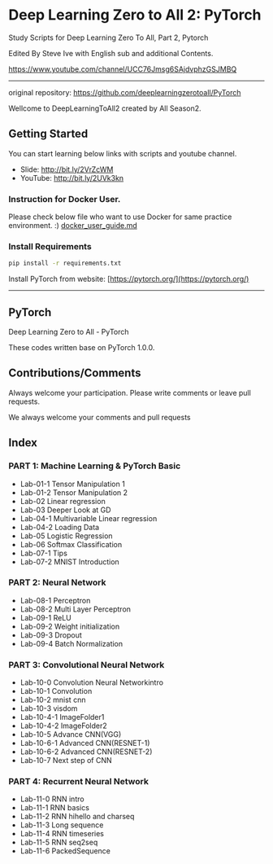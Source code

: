 # Deep Learning Zero to All 2: PyTorch
Study Scripts for Deep Learning Zero To All, Part 2, Pytorch

Edited By Steve Ive with English sub and additional Contents.

https://www.youtube.com/channel/UCC76Jmsg6SAjdvphzGSJMBQ

---

original repository: https://github.com/deeplearningzerotoall/PyTorch

Wellcome to DeepLearningToAll2 created by All Season2.

## Getting Started

You can start learning below links with scripts and youtube channel.

* Slide: http://bit.ly/2VrZcWM
* YouTube: http://bit.ly/2UVk3kn

### Instruction for Docker User.

Please check below file who want to use Docker for same practice environment. :)
[docker_user_guide.md](docker_user_guide.md) 

### Install Requirements

```bash
pip install -r requirements.txt
```

Install PyTorch from website: [https://pytorch.org/](https://pytorch.org/)


---

## PyTorch

Deep Learning Zero to All - PyTorch

These codes written base on PyTorch 1.0.0.

## Contributions/Comments

Always welcome your participation. Please write comments or leave pull requests.

We always welcome your comments and pull requests

## Index

### PART 1: Machine Learning & PyTorch Basic 

* Lab-01-1 Tensor Manipulation 1
* Lab-01-2 Tensor Manipulation 2
* Lab-02 Linear regression
* Lab-03 Deeper Look at GD
* Lab-04-1 Multivariable Linear regression
* Lab-04-2 Loading Data
* Lab-05 Logistic Regression
* Lab-06 Softmax Classification
* Lab-07-1 Tips
* Lab-07-2 MNIST Introduction

### PART 2: Neural Network

* Lab-08-1 Perceptron
* Lab-08-2 Multi Layer Perceptron
* Lab-09-1 ReLU
* Lab-09-2 Weight initialization
* Lab-09-3 Dropout
* Lab-09-4 Batch Normalization

### PART 3: Convolutional Neural Network

* Lab-10-0 Convolution Neural Networkintro
* Lab-10-1 Convolution
* Lab-10-2 mnist cnn
* Lab-10-3 visdom
* Lab-10-4-1 ImageFolder1
* Lab-10-4-2 ImageFolder2
* Lab-10-5 Advance CNN(VGG)
* Lab-10-6-1 Advanced CNN(RESNET-1)
* Lab-10-6-2 Advanced CNN(RESNET-2)
* Lab-10-7 Next step of CNN

### PART 4: Recurrent Neural Network

* Lab-11-0 RNN intro
* Lab-11-1 RNN basics
* Lab-11-2 RNN hihello and charseq
* Lab-11-3 Long sequence
* Lab-11-4 RNN timeseries
* Lab-11-5 RNN seq2seq
* Lab-11-6 PackedSequence
